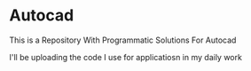 # Autocad
This is a Repository With Programmatic Solutions For Autocad

I'll be uploading the code I use for applicatiosn in my daily work
